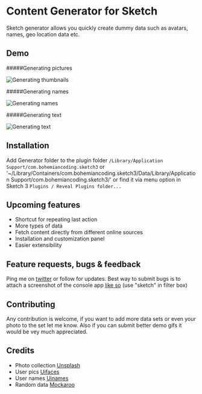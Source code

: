 Content Generator for Sketch
============================

Sketch generator allows you quickly create dummy data such as avatars, names, geo location data etc.

## Demo
#####Generating pictures

![Generating thumbnails](https://raw.githubusercontent.com/timuric/Content-generator-for-sketch-app/master/tutorial/userpics.gif)

#####Generating names

![Generating names](https://raw.githubusercontent.com/timuric/Content-generator-for-sketch-app/master/tutorial/names.gif)

#####Generating text

![Generating text](https://raw.githubusercontent.com/timuric/Content-generator-for-sketch-app/master/tutorial/lorem.gif)


## Installation
Add Generator folder to the plugin folder `/Library/Application Support/com.bohemiancoding.sketch3` or '~/Library/Containers/com.bohemiancoding.sketch3/Data/Library/Application Support/com.bohemiancoding.sketch3/' or find it via menu option in Sketch 3 `Plugins / Reveal Plugins folder...`

## Upcoming features
* Shortcut for repeating last action
* More types of data
* Fetch content directly from different online sources 
* Installation and customization panel
* Easier extensibility

## Feature requests, bugs & feedback

Ping me on [twitter](http://twitter.com/timur_carpeev) or follow for updates.
Best way to submit bugs is to attach a screenshot of the console app [like so](https://www.dropbox.com/s/e3g4g49j1lwkp5j/Screenshot%202014-06-09%2022.33.03.png) (use "sketch" in filter box)

## Contributing
Any contribution is welcome, if you want to add more data sets or even your photo to the set let me know. Also if you can submit better demo gifs it would be vey much appreciated.

## Credits
* Photo collection [Unsplash](http://unsplash.com/)
* User pics [Uifaces](http://uifaces.com/)
* User names [Uinames](http://uinames.com/)
* Random data [Mockaroo](http://mockaroo.com/)
